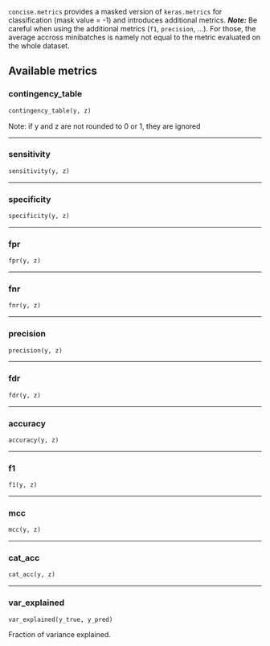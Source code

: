 `concise.metrics` provides a masked version of `keras.metrics` for classification (mask value = -1) and introduces additional metrics. ***Note:*** Be careful when using the additional metrics (`f1`, `precision`, ...). For those, the average accross minibatches is namely not equal to the metric evaluated on the whole dataset.

## Available metrics

### contingency_table


```python
contingency_table(y, z)
```


Note:  if y and z are not rounded to 0 or 1, they are ignored

----

### sensitivity


```python
sensitivity(y, z)
```

----

### specificity


```python
specificity(y, z)
```

----

### fpr


```python
fpr(y, z)
```

----

### fnr


```python
fnr(y, z)
```

----

### precision


```python
precision(y, z)
```

----

### fdr


```python
fdr(y, z)
```

----

### accuracy


```python
accuracy(y, z)
```

----

### f1


```python
f1(y, z)
```

----

### mcc


```python
mcc(y, z)
```

----

### cat_acc


```python
cat_acc(y, z)
```

----

### var_explained


```python
var_explained(y_true, y_pred)
```


Fraction of variance explained.

